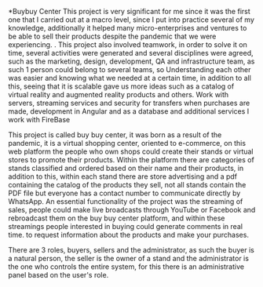 *Buybuy Center
This project is very significant for me since it was the first one that I carried out at a macro level, since I put into practice several of my knowledge, additionally it helped many micro-enterprises and ventures to be able to sell their products despite the pandemic that we were experiencing. .
This project also involved teamwork, in order to solve it on time, several activities were generated and several disciplines were agreed, such as the marketing, design, development, QA and infrastructure team, as such 1 person could belong to several teams, so Understanding each other was easier and knowing what we needed at a certain time, in addition to all this, seeing that it is scalable gave us more ideas such as a catalog of virtual reality and augmented reality products and others.
Work with servers, streaming services and security for transfers when purchases are made, development in Angular and as a database and additional services I work with FireBase

This project is called buy buy center, it was born as a result of the pandemic, it is a virtual shopping center, oriented to e-commerce, on this web platform the people who own shops could create their stands or virtual stores to promote their products.
Within the platform there are categories of stands classified and ordered based on their name and their products, in addition to this, within each stand there are store advertising and a pdf containing the catalog of the products they sell, not all stands contain the PDF file but everyone has a contact number to communicate directly by WhatsApp.
An essential functionality of the project was the streaming of sales, people could make live broadcasts through YouTube or Facebook and rebroadcast them on the buy buy center platform, and within these streamings people interested in buying could generate comments in real time. to request information about the products and make your purchases.

There are 3 roles, buyers, sellers and the administrator, as such the buyer is a natural person, the seller is the owner of a stand and the administrator is the one who controls the entire system, for this there is an administrative panel based on the user's role.
